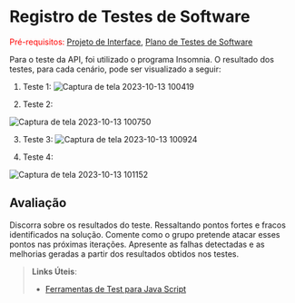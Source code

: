 # Registro de Testes de Software

<span style="color:red">Pré-requisitos: <a href="3-Projeto de Interface.md"> Projeto de Interface</a></span>, <a href="8-Plano de Testes de Software.md"> Plano de Testes de Software</a>

Para o teste da API, foi utilizado o programa Insomnia. O resultado dos testes, para cada cenário, pode ser visualizado a seguir:

1. Teste 1:
   ![Captura de tela 2023-10-13 100419](https://github.com/ICEI-PUC-Minas-PMV-SInt/pmv-sint-2023-2-e5-proj-mov-t1-cpa_ifmg/assets/89482697/58909562-2fd4-4e87-a9fe-64ffece539a5)
   
2. Teste 2: 

![Captura de tela 2023-10-13 100750](https://github.com/ICEI-PUC-Minas-PMV-SInt/pmv-sint-2023-2-e5-proj-mov-t1-cpa_ifmg/assets/89482697/b8a3101a-2220-4d71-ba70-5d950233d6ea)

3. Teste 3: 
![Captura de tela 2023-10-13 100924](https://github.com/ICEI-PUC-Minas-PMV-SInt/pmv-sint-2023-2-e5-proj-mov-t1-cpa_ifmg/assets/89482697/21a89f7a-9c0c-489b-be73-1edc6b80e250)

4. Teste 4:
   
![Captura de tela 2023-10-13 101152](https://github.com/ICEI-PUC-Minas-PMV-SInt/pmv-sint-2023-2-e5-proj-mov-t1-cpa_ifmg/assets/89482697/c16ec0df-1240-49c4-9a27-45f41932b9b9)


## Avaliação

Discorra sobre os resultados do teste. Ressaltando pontos fortes e fracos identificados na solução. Comente como o grupo pretende atacar esses pontos nas próximas iterações. Apresente as falhas detectadas e as melhorias geradas a partir dos resultados obtidos nos testes.

> **Links Úteis**:
> - [Ferramentas de Test para Java Script](https://geekflare.com/javascript-unit-testing/)
